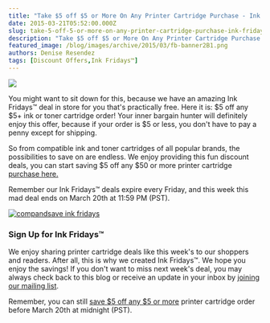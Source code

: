```yaml
---
title: "Take $5 off $5 or More On Any Printer Cartridge Purchase - Ink Fridays™"
date: 2015-03-21T05:52:00.000Z
slug: take-5-off-5-or-more-on-any-printer-cartridge-purchase-ink-fridays
description: "Take $5 off $5 or More On Any Printer Cartridge Purchase - Ink Fridays™"
featured_image: /blog/images/archive/2015/03/fb-banner2B1.png
authors: Denise Resendez
tags: [Discount Offers,Ink Fridays™]
---
```


[![](/blog/images/ink-fridays-5off5.png)](https://www.compandsave.com/ink-fridays)

You might want to sit down for this, because we have an amazing Ink Fridays™ deal in store for you that's practically free. Here it is: $5 off any $5+ ink or toner cartridge order! Your inner bargain hunter will definitely enjoy this offer, because if your order is $5 or less, you don't have to pay a penny except for shipping.

So from compatible ink and toner cartridges of all popular brands, the possibilities to save on are endless. We enjoy providing this fun discount deals, you can start saving $5 off any $50 or more printer cartridge [purchase here.](https://www.compandsave.com/ink-fridays)

Remember our Ink Fridays™ deals expire every Friday, and this week this mad deal ends on March 20th at 11:59 PM (PST). 

[![compandsave ink fridays ](/blog/images/Order-Now.png "Shop Now")](https://www.compandsave.com/ink-fridays)

### Sign Up for Ink Fridays™

We enjoy sharing printer cartridge deals like this week's to our shoppers and readers. After all, this is why we created Ink Fridays™. We hope you enjoy the savings! If you don't want to miss next week's deal, you may always check back to this blog or receive an update in your inbox by [joining our mailing list](https://www.compandsave.com/ink-fridays).

Remember, you can still [save $5 off any $5 or more](https://www.compandsave.com/ink-fridays) printer cartridge order before March 20th at midnight (PST).